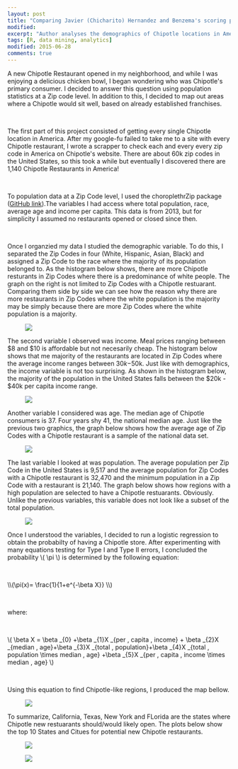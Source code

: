 ```yaml
---
layout: post
title: "Comparing Javier (Chicharito) Hernandez and Benzema's scoring probabilities "
modified:
excerpt: "Author analyses the demographics of Chipotle locations in America."
tags: [R, data mining, analytics]
modified: 2015-06-28
comments: true
---
```


A new Chipotle Restaurant opened in my neighborhood, and while I was enjoying a delicious chicken bowl, I began wondering who was Chipotle's primary consumer. I decided to answer this question using population statistics at a Zip code level. In addition to this, I decided to map out areas where a Chipotle would sit well, based on already established franchises. 

<p><br></p>
The first part of this project consisted of getting every single Chipotle location in America. After my google-fu failed to take me to a site with every Chipotle restaurant, I wrote a scrapper to check each and every every zip code in America on Chipotle's website. There are about 60k zip codes in the United States, so this took a while but eventually I discovered there are 1,140 Chipotle Restaurants in America!

<p><br></p>
To population data at a Zip Code level, I used the choroplethrZip package (<a href="https://github.com/arilamstein/choroplethrZip">GitHub link</a>).The variables I had access where total population, race, average age and income per capita. This data is from 2013, but for simplicity I assumed no restaurants opened or closed since then. 
<p><br></p>


Once I organzied my data I studied the demographic variable. To do this, I separated the Zip Codes in four (White, Hispanic, Asian, Black) and assigned a Zip Code to the race where the majority of its population belonged to. As the histogram below shows, there are more Chipotle resturants in Zip Codes where there is a predominance of white people. The graph on the right is not limited to Zip Codes with a Chipotle restuarant. Comparing them side by side we can see how the reason why there are more restaurants in Zip Codes where the white population is the majority may be simply because there are more Zip Codes where the white population is a majority.

<figure>
	<a href="/images/Chipotle/ChipotleDemo.jpeg"><img src="/images/Chipotle/demographic.jpeg"></a>
	<figcaption></figcaption>
</figure>

The second variable I observed was income. Meal prices ranging between $8 and $10 is affordable but not necesarily cheap. The histogram below shows that me majority of the restaurants are located in Zip Codes where the average income ranges between $30k-$50k.  Just like with demographics, the income variable is not too surprising. As shown in the histogram below, the majority of the population in the United States falls between the $20k - $40k per capita income range.  

<figure>
	<a href="/images/Chipotle/America_income.jpeg"><img src="/images/Chipotle/Per_capita_income.jpeg"></a>
	<figcaption></figcaption>
</figure>

Another variable I considered was age. The median age of Chipotle consumers is 37. Four years shy 41, the national median age. Just like the previous two graphics, the graph below shows how the average age of Zip Codes with a Chipotle restaurant is a sample of the national data set. 

<figure>
	<a href="/images/Chipotle/Age_histogram.jpeg"><img src="/images/Chipotle/Age_histogram.jpeg"></a>
	<figcaption></figcaption>
</figure>

The last variable I looked at was population. The average population per Zip Code in the United States is 9,517 and the average population for Zip Codes with a Chipotle restaurant is 32,470 and the minimum population in a Zip Code with a restaurant is 21,140. The graph below shows how regions with a high population are selected to have a Chipotle restuarants. Obviously. Unlike the previous variables, this variable does not look like a subset of the total population.

<figure>
	<a href="/images/Chipotle/Population.jpeg"><img src="/images/Chipotle/Population.jpeg"></a>
	<figcaption></figcaption>
</figure>


Once I understood the variables, I decided to run a logistic regression to obtain the probabilty of having a Chipotle store. After experimenting with many equations testing for Type I and Type II errors, I concluded the probability \\( \pi \\) is determined by the following equation:
<p><br></p>
\\(\pi(x)= \frac{1}{1+e^{-\beta X}} \\)
<p><br></p>

where:

<p><br></p>

\\( \beta X = \beta _{0} +\beta _{1}X _{per \, capita \, income} + \beta _{2}X _{median \, age}+\beta _{3}X _{total \, population}+\beta _{4}X _{total \, population \times median \, age} +\beta _{5}X _{per \, capita \, income \times median \, age}  \\)

<p><br></p>


Using this equation to find Chipotle-like regions, I produced the map bellow.

<figure>
     <img src="/images/Chipotle/ChipotlePlot.jpeg">
    <figcaption></figcaption>
</figure>



To summarize, California, Texas, New York and FLorida are the states where Chipotle new restuarants should/would likely open. The plots below show the top 10 States and Citues for potential new Chipotle restaurants. 

<figure>
     <img src="/images/Chipotle/topStates.jpeg">
    <figcaption></figcaption>
</figure>

<figure>
     <img src="/images/Chipotle/topCities.jpeg">
    <figcaption></figcaption>
</figure>


